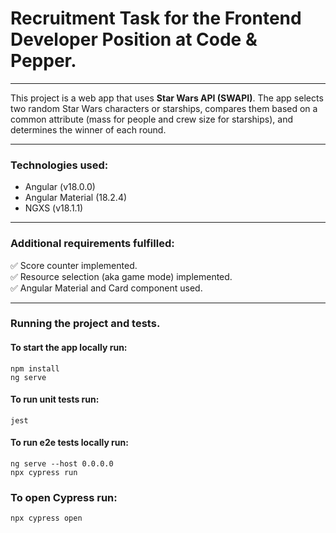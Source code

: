 # Recruitment Task for the Frontend Developer Position at Code & Pepper.

---

This project is a web app that uses <b>Star Wars API (SWAPI)</b>. The app selects two
random Star Wars characters or starships, compares them based on a common attribute 
(mass for people and crew size for starships), and determines the winner of each round.

---

### Technologies used:
<ul>
<li>Angular (v18.0.0)</li>
<li>Angular Material (18.2.4)</li>
<li>NGXS (v18.1.1)</li>
</ul>

---

### Additional requirements fulfilled:
:white_check_mark: Score counter implemented. \
:white_check_mark: Resource selection (aka game mode) implemented. \
:white_check_mark: Angular Material and Card component used. 

---

### Running the project and tests.
#### To start the app locally run: 
```
npm install
ng serve
```

#### To run unit tests run: 
```
jest
```

#### To run e2e tests locally run:
```
ng serve --host 0.0.0.0
npx cypress run
```

### To open Cypress run:
```
npx cypress open
```
